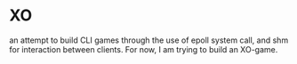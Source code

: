 # XO
an attempt to build CLI games through the use of epoll system call, and shm for interaction between clients. For now, I am trying to build an XO-game.
